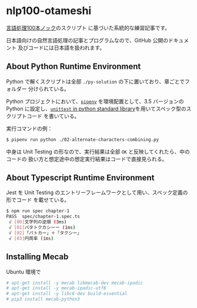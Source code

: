 # nlp100-otameshi

[言語処理100本ノック](http://www.cl.ecei.tohoku.ac.jp/nlp100)のスクリプト
に基づいた系統的な練習記事です。

日本語向けの自然言語処理の記事とプログラムなので、GitHub 公開のドキュメント
及びコードには日本語を扱われます。

## About Python Runtime Environment

Python で解くスクリプトは全部 `./py-solution` の下に置いており、章ごとでフォルダー
分けられている。

Python プロジェクトにおいて、[`pipenv`](https://pipenv.readthedocs.io/en/latest/)
を環境配置として、3.5 バージョンの Python に設定し、[`unittest` in python standard library](https://docs.python.org/3/library/unittest.html)を用いてスペック型のスクリプトコード
を書いている。

実行コマンドの例：

```bash
$ pipenv run python ./02-alternate-characters-combining.py
```

中身は Unit Testing の形なので、実行結果は全部 `OK` と反映してくれたら、中のコードの
扱い方と想定途中の想定実行結果はコードで直接見られる。

## About Typescript Runtime Environment

Jest を Unit Testing のエントリーフレームワークとして用い、スペック定義の形でコード
を載せている。

```bash
$ npm run spec chapter-1
PASS  spec/chapter-1.spec.ts
 √ [00]文字列の逆順 (3ms)
 √ [01]パタトクカシーー (1ms)
 √ [02]「パトカー」＋「タクシー」
 √ [03]円周率 (1ms)
```

## Installing Mecab

Ubuntu 環境で

```bash
# apt-get install -y mecab libmecab-dev mecab-ipadic
# apt-get install -y mecab-ipadic-utf8
# apt-get install -y libc6-dev build-essential
# pip3 install mecab-python3
```
